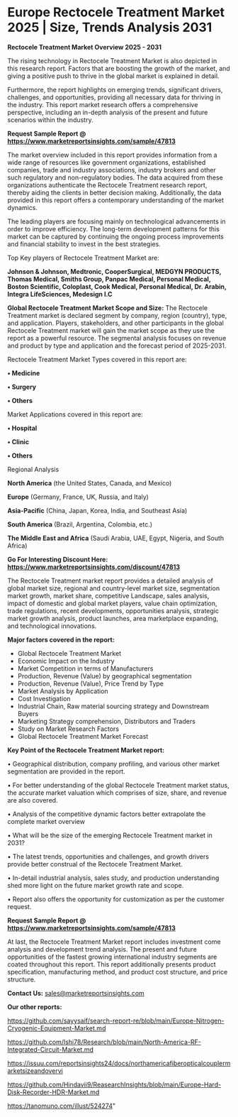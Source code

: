 # Europe Rectocele Treatment Market 2025 | Size, Trends Analysis 2031

<Strong> Rectocele Treatment Market Overview 2025 - 2031</strong>

The rising technology in Rectocele Treatment Market is also depicted in this research report. Factors that are boosting the growth of the market, and giving a positive push to thrive in the global market is explained in detail.

Furthermore, the report highlights on emerging trends, significant drivers, challenges, and opportunities, providing all necessary data for thriving in the industry. This report market research offers a comprehensive perspective, including an in-depth analysis of the present and future scenarios within the industry.

<strong>Request Sample Report @ <a href=https://www.marketreportsinsights.com/sample/47813>https://www.marketreportsinsights.com/sample/47813</a></strong>

The market overview included in this report provides information from a wide range of resources like government organizations, established companies, trade and industry associations, industry brokers and other such regulatory and non-regulatory bodies. The data acquired from these organizations authenticate the Rectocele Treatment research report, thereby aiding the clients in better decision making. Additionally, the data provided in this report offers a contemporary understanding of the market dynamics.

The leading players are focusing mainly on technological advancements in order to improve efficiency. The long-term development patterns for this market can be captured by continuing the ongoing process improvements and financial stability to invest in the best strategies.

Top Key players of Rectocele Treatment Market are:

<strong>Johnson & Johnson, Medtronic, CooperSurgical, MEDGYN PRODUCTS, Thomas Medical, Smiths Group, Panpac Medical, Personal Medical, Boston Scientific, Coloplast, Cook Medical, Personal Medical, Dr. Arabin, Integra LifeSciences, Medesign I.C</strong>

<strong><b>Global Rectocele Treatment Market Scope and Size:</b></strong>
The Rectocele Treatment market is declared segment by company, region (country), type, and application. Players, stakeholders, and other participants in the global Rectocele Treatment market will gain the market scope as they use the report as a powerful resource. The segmental analysis focuses on revenue and product by type and application and the forecast period of 2025-2031.

Rectocele Treatment Market Types covered in this report are:

<strong>•  Medicine

•  Surgery

•  Others</strong>

Market Applications covered in this report are:

<strong>•  Hospital

•  Clinic

•  Others</strong> 

Regional Analysis

<strong>North America</strong> (the United States, Canada, and Mexico)

<strong>Europe</strong> (Germany, France, UK, Russia, and Italy)

<strong>Asia-Pacific</strong> (China, Japan, Korea, India, and Southeast Asia)

<strong>South America</strong> (Brazil, Argentina, Colombia, etc.)

<strong>The Middle East and Africa</strong> (Saudi Arabia, UAE, Egypt, Nigeria, and South Africa)

<strong>Go For Interesting Discount Here: <a href=https://www.marketreportsinsights.com/discount/47813>https://www.marketreportsinsights.com/discount/47813</a></strong>

The Rectocele Treatment market report provides a detailed analysis of global market size, regional and country-level market size, segmentation market growth, market share, competitive Landscape, sales analysis, impact of domestic and global market players, value chain optimization, trade regulations, recent developments, opportunities analysis, strategic market growth analysis, product launches, area marketplace expanding, and technological innovations.

<strong><b>Major factors covered in the report:</b></strong>
<ul>
  <li>Global Rectocele Treatment Market </li>
  <li>Economic Impact on the Industry</li>
  <li>Market Competition in terms of Manufacturers</li>
  <li>Production, Revenue (Value) by geographical segmentation</li>
  <li>Production, Revenue (Value), Price Trend by Type</li>
  <li>Market Analysis by Application</li>
  <li>Cost Investigation</li>
  <li>Industrial Chain, Raw material sourcing strategy and Downstream Buyers</li>
  <li>Marketing Strategy comprehension, Distributors and Traders</li>
  <li>Study on Market Research Factors</li>
  <li>Global Rectocele Treatment Market Forecast</li>
</ul>

<strong><b>Key Point of the Rectocele Treatment Market report:</b></strong>

• Geographical distribution, company profiling, and various other market segmentation are provided in the report.

• For better understanding of the global Rectocele Treatment market status, the accurate market valuation which comprises of size, share, and revenue are also covered.

• Analysis of the competitive dynamic factors better extrapolate the complete market overview

• What will be the size of the emerging Rectocele Treatment market in 2031?

• The latest trends, opportunities and challenges, and growth drivers provide better construal of the Rectocele Treatment Market.

• In-detail industrial analysis, sales study, and production understanding shed more light on the future market growth rate and scope.

• Report also offers the opportunity for customization as per the customer request.

<strong>Request Sample Report @ <a href=https://www.marketreportsinsights.com/sample/47813>https://www.marketreportsinsights.com/sample/47813</a></strong>

At last, the Rectocele Treatment Market report includes investment come analysis and development trend analysis. The present and future opportunities of the fastest growing international industry segments are coated throughout this report. This report additionally presents product specification, manufacturing method, and product cost structure, and price structure.

<strong>Contact Us:</strong>
sales@marketreportsinsights.com

<strong>Our other reports:</strong>

<a href=https://github.com/sayysaif/search-report-re/blob/main/Europe-Nitrogen-Cryogenic-Equipment-Market.md>https://github.com/sayysaif/search-report-re/blob/main/Europe-Nitrogen-Cryogenic-Equipment-Market.md</a>

<a href=https://github.com/Ishi78/Research/blob/main/North-America-RF-Integrated-Circuit-Market.md>https://github.com/Ishi78/Research/blob/main/North-America-RF-Integrated-Circuit-Market.md</a>

<a href=https://issuu.com/reportsinsights24/docs/northamericafiberopticalcouplermarketsizeandovervi>https://issuu.com/reportsinsights24/docs/northamericafiberopticalcouplermarketsizeandovervi</a>

<a href=https://github.com/Hindavii9/ReasearchInsights/blob/main/Europe-Hard-Disk-Recorder-HDR-Market.md>https://github.com/Hindavii9/ReasearchInsights/blob/main/Europe-Hard-Disk-Recorder-HDR-Market.md</a>

<a href=https://tanomuno.com/illust/524274>https://tanomuno.com/illust/524274</a>"

